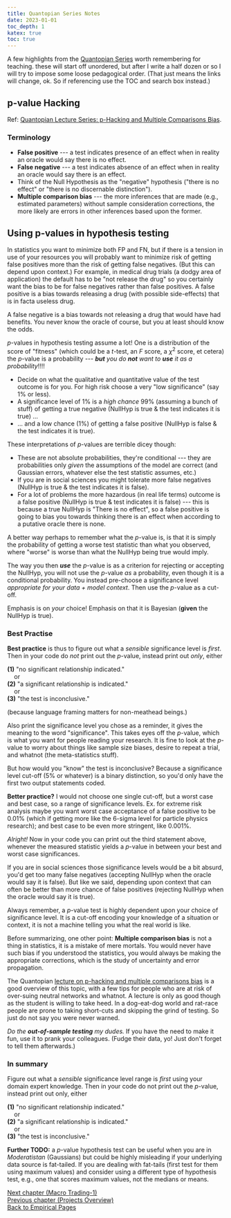 ```yaml
---
title: Quantopian Series Notes
date: 2023-01-01
toc_depth: 1
katex: true
toc: true
---
```


A few highlights from the 
[Quantopian Series](https://gist.github.com/ih2502mk/50d8f7feb614c8676383431b056f4291) 
worth remembering for teaching. these will start off unordered, but after I write a half 
dozen or so I will try to impose some loose pedagogical order. (That just means the 
links will change, ok. So if referencing use the TOC and search box instead.)


## p-value Hacking

Ref: [Quantopian Lecture Series: p-Hacking and Multiple Comparisons Bias](https://www.youtube.com/watch?v=YiDfbYtgUPc).

### Terminology

* **False positive** --- a test indicates presence of an effect when in reality an oracle would say there is no effect.
* **False negative** --- a test indicates absence of an effect when in reality an oracle 
would say there is an effect.
* Think of the Null Hypothesis as the "negative" hypothesis ("there is no effect" or "there is no discernable distinction").
* **Multiple comparison bias** --- the more inferences that are made (e.g., estimated parameters) without sample consideration corrections, the more likely are errors in other inferences based upon the former. 

## Using p-values in hypothesis testing

In statistics you want to minimize both FP and FN, but if there is a tension in use 
of your resources you will probably want to minimize risk of getting false positives 
more than the risk of getting false negatives. (But this can depend upon context.) For 
example, in medical drug trials (a dodgy area of application) the default has to be 
"not release the drug" so you certainly want the bias to be for false negatives 
rather than false positives. A false positive is a bias towards releasing a drug 
(with possible side-effects) that is in facta  useless drug.

A false negative is a bias towards not releasing a drug that would have had benefits. 
You never know the oracle of course, but you at least should know the odds.

$p$-values in hypothesis testing assume a lot! One is a distribution of the score of 
"fitness" (which could be a $t$-test, an $F$ score, a $\chi^2$ score, et cetera) the 
$p$-value is a probability --- _**but** you do **not** want to **use** it as a 
probability_!!!!

* Decide on what the qualitative and quantitative value of the test outcome is for you. 
For high risk choose a very "low significance" (say 1% or less).
* A significance level of 1% is a *high chance* 99% (assuming a bunch of stuff) of 
getting a true negative (NullHyp is true & the test indicates it is true) ...
* ... and a low chance (1%) of getting a false positive (NullHyp is false & the test indicates it is true).

These interpretations of $p$-values are terrible dicey though:

* These are not absolute probabilities, they're conditional --- they are 
probabilities only *given* the assumptions of the model are correct (and 
Gaussian errors, whatever else the test statistic assumes, etc.)
* If you are in social sciences you might tolerate more false negatives (NullHyp is true 
& the test indicates it is false).
* For a lot of problems the more hazardous (in real life terms) outcome is a false 
positive (NullHyp is true & test indicates it is false) --- this is because a true 
NullHyp is "There is no effect", so a false positive is going to bias you towards 
thinking there is an effect when according to a putative oracle there is none.

A better way perhaps to remember what the $p$-value is, is that it is simply 
the probability of getting a worse test statistic than what you observed, 
where "worse" is worse than what the NullHyp being true would imply.

The way you then _**use**_ the $p$-value is as a criterion for rejecting or accepting 
the NullHyp, you will not use the $p$-value *as* a probability, even though it is a 
conditional probability. You instead pre-choose a significance level *appropriate for 
your data + model context*. Then use the $p$-value as a cut-off. 

Emphasis is on *your* choice! Emphasis on that it is Bayesian (**given** the NullHyp is true).

### Best Practise 

**Best practice** is thus to figure out what a *sensible* significance level 
is *first*. Then in your code do *not* print out the $p$-value, instead print out 
*only*, either

**(1)** "no significant relationship indicated."   
&nbsp;&nbsp;&nbsp;&nbsp;or   
**(2)** "a significant relationship is indicated."   
&nbsp;&nbsp;&nbsp;&nbsp;or   
**(3)** "the test is inconclusive."   

(because language framing matters for non-meathead beings.) 

Also print the significance level you chose as a reminder, it gives the meaning to the 
word "significance". This takes eyes off the $p$-value, which is what you want for 
people reading your research. It is fine to look at the $p$-value to worry about 
things like sample size biases, desire to repeat a trial, and whatnot (the 
meta-statistics stuff).

But how would you "know" the test is inconclusive? Because a significance level 
cut-off (5% or whatever) is a binary distinction, so you'd only have the first two 
output statements coded.

**Better practice?** I would not choose one single cut-off, but a worst case and best 
case, so a range of significance levels. Ex. for extreme risk analysis maybe you want 
worst case acceptance of a false positive to be 0.01% (which if getting more like the 
6-sigma level for particle physics research); and best case to be even more 
stringent, like 0.001%. 

*Alright!* Now in your code you can print out the third statement above, whenever the 
measured statistic yields a $p$-value in between your best and worst case significances.

If you are in social sciences those significance levels would be a bit absurd, you'd 
get too many false negatives (accepting NullHyp when the oracle would say it is false).
But like we said, depending upon context that can often be better than more chance of 
false positives (rejecting NullHyp when the oracle would say it is true).

Always remember, a $p$-value test is highly dependent upon your choice of 
significance level.  It is a cut-off encoding your knowledge of a situation or context, 
it is not a machine telling you what the real world is like.

Before summarizing, one other point: **Multiple comparison bias** is not a thing in 
statistics, it is a mistake of mere mortals. You would never have such bias if you 
understood the statistics, you would always be making the appropriate corrections, 
which is the study of uncertainty and error propagation.

The Quantopian [lecture on p-hacking and multiple comparisons bias](https://www.youtube.com/watch?v=YiDfbYtgUPc0) 
is a good overview of this topic, with a few tips for people who are at risk of 
over-suing neutral networks and whatnot. A lecture is only as good though as the 
student is willing to take heed. In a dog-eat-dog world and rat-race people are prone 
to taking short-cuts and skipping the grind of testing. So just do not say you were 
never warned.

*Do the **out-of-sample testing** my dudes.* If you have the need to make it fun, 
use it to prank your colleagues. (Fudge their data, yo! Just don't forget to tell 
them afterwards.)

### In summary

Figure out what a *sensible* significance level range is *first* using your 
domain expert knowledge.
Then in your code do not print out the $p$-value, instead print out only, either

**(1)** "no significant relationship indicated."  
&nbsp;&nbsp;&nbsp;&nbsp;or   
**(2)** "a significant relationship is indicated."   
&nbsp;&nbsp;&nbsp;&nbsp;or   
**(3)** "the test is inconclusive."

**Further TODO:** a $p$-value hypothesis test can be useful when you are in 
*Moderatistan* (Gaussians) but could be highly misleading if your underlying data 
source is fat-tailed. If you are dealing with fat-tails (first test for them using 
maximum values) and consider using a different type of hypothesis test, e.g., one 
that scores maximum values, not the medians or means.


[Next chapter (Macro Trading-1)](../999_macro_trader)  
[Previous chapter (Projects Overview)](../1_ohangapai_projects)  
[Back to Empirical Pages](../)
